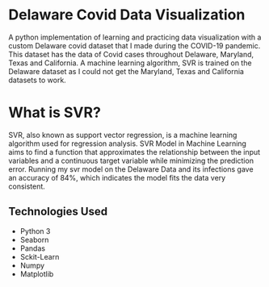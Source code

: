# Delaware Covid Data Visualization

A python implementation of learning and practicing data visualization with a custom Delaware covid dataset that I made during the COVID-19 pandemic.
This dataset has the data of Covid cases throughout Delaware, Maryland, Texas and California.
A machine learning algorithm, SVR is trained on the Delaware dataset as I could not get the Maryland, Texas and California datasets to work.

# What is SVR?
SVR, also known as support vector regression, is a machine learning algorithm used for regression analysis. SVR Model in Machine Learning aims to find a function that approximates the relationship between the input variables and a continuous target variable while minimizing the prediction error. Running my svr model on the Delaware Data and its infections gave an accuracy of 84%, which indicates the model fits the data very consistent.


## Technologies Used
- Python 3
- Seaborn
- Pandas
- Sckit-Learn
- Numpy
- Matplotlib

